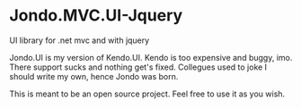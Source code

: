# Jondo.MVC.UI-Jquery
UI library for .net mvc and with jquery

Jondo.UI is my version of Kendo.UI. Kendo is too expensive and buggy, imo. There support sucks and nothing get's fixed. Collegues used to joke I should write my own, hence Jondo was born.  

This is meant to be an open source project. Feel free to use it as you wish.  


